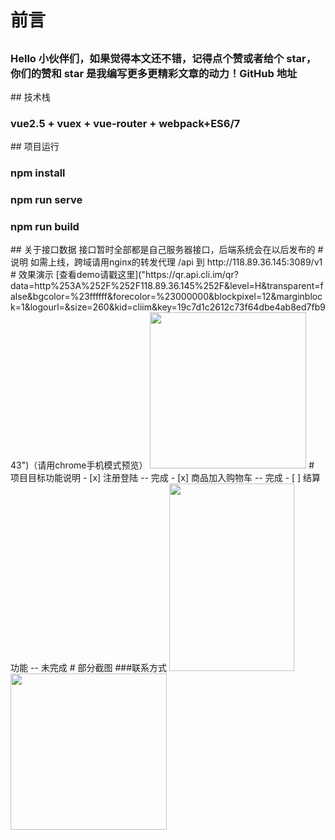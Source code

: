 # 前言
## 
<h3>Hello 小伙伴们，如果觉得本文还不错，记得点个赞或者给个 star，你们的赞和 star 是我编写更多更精彩文章的动力！GitHub 地址</h3>
## 技术栈
<h3>vue2.5 + vuex + vue-router + webpack+ES6/7 </h2>
## 项目运行
<h3>npm install</h3>
<h3>npm run serve</h3>
<h3>npm run build</h3>
## 关于接口数据
接口暂时全部都是自己服务器接口，后端系统会在以后发布的
# 说明
如需上线，跨域请用nginx的转发代理  /api 到  http://118.89.36.145:3089/v1
# 效果演示
[查看demo请戳这里]("https://qr.api.cli.im/qr?data=http%253A%252F%252F118.89.36.145%252F&level=H&transparent=false&bgcolor=%23ffffff&forecolor=%23000000&blockpixel=12&marginblock=1&logourl=&size=260&kid=cliim&key=19c7d1c2612c73f64dbe4ab8ed7fb943")（请用chrome手机模式预览）
<img src="https://qr.api.cli.im/qr?data=http%253A%252F%252F118.89.36.145%252F&level=H&transparent=false&bgcolor=%23ffffff&forecolor=%23000000&blockpixel=12&marginblock=1&logourl=&size=260&kid=cliim&key=19c7d1c2612c73f64dbe4ab8ed7fb943" width="250" height="250"/>
# 项目目标功能说明
- [x] 注册登陆 -- 完成
- [x] 商品加入购物车 -- 完成
- [ ] 结算功能 -- 未完成 
# 部分截图
###联系方式
<img src="http://plxafm4ry.bkt.clouddn.com/qrcode_1548479224302.jpg" width="200" height="300"><img src="http://plxafm4ry.bkt.clouddn.com/mmqrcode1548479364570.png" width="250" height="250">

